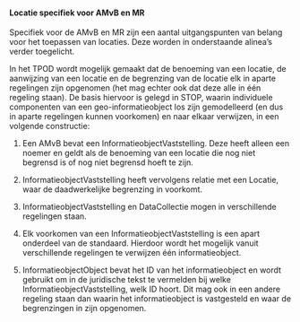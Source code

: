 #### Locatie specifiek voor AMvB en MR

Specifiek voor de AMvB en MR zijn een aantal uitgangspunten van belang voor het
toepassen van locaties. Deze worden in onderstaande alinea’s verder toegelicht.

In het TPOD wordt mogelijk gemaakt dat de benoeming van een locatie, de
aanwijzing van een locatie en de begrenzing van de locatie elk in aparte
regelingen zijn opgenomen (het mag echter ook dat deze alle in één regeling
staan). De basis hiervoor is gelegd in STOP, waarin individuele componenten van
een geo-informatieobject los zijn gemodelleerd (en dus in aparte regelingen
kunnen voorkomen) en naar elkaar verwijzen, in een volgende constructie:

1.  Een AMvB bevat een InformatieobjectVaststelling. Deze heeft alleen een
    noemer en geldt als de benoeming van een locatie die nog niet begrensd is of
    nog niet begrensd hoeft te zijn.

2.  InformatieobjectVaststelling heeft vervolgens relatie met een Locatie, waar
    de daadwerkelijke begrenzing in voorkomt.

3.  InformatieobjectVaststelling en DataCollectie mogen in verschillende
    regelingen staan.

4.  Elk voorkomen van een InformatieobjectVaststelling is een apart onderdeel
    van de standaard. Hierdoor wordt het mogelijk vanuit verschillende
    regelingen te verwijzen één informatieobject.

5.  InformatieobjectObject bevat het ID van het informatieobject en wordt
    gebruikt om in de juridische tekst te vermelden bij welke
    InformatieobjectVaststelling, welk ID hoort. Dit mag ook in een andere
    regeling staan dan waarin het informatieobject is vastgesteld en waar de
    begrenzingen in zijn opgenomen.
